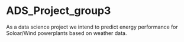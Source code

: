 # ADS_Project_group3

As a data science project we intend to predict energy performance for Soloar/Wind powerplants based on weather data. 
